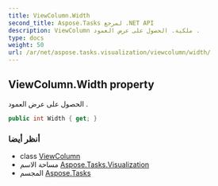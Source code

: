 ```yaml
---
title: ViewColumn.Width
second_title: Aspose.Tasks لمرجع .NET API
description: ViewColumn ملكية. الحصول على عرض العمود .
type: docs
weight: 50
url: /ar/net/aspose.tasks.visualization/viewcolumn/width/
---
```

## ViewColumn.Width property

الحصول على عرض العمود .

```csharp
public int Width { get; }
```

### أنظر أيضا

* class [ViewColumn](../)
* مساحة الاسم [Aspose.Tasks.Visualization](../../viewcolumn/)
* المجسم [Aspose.Tasks](../../../)


